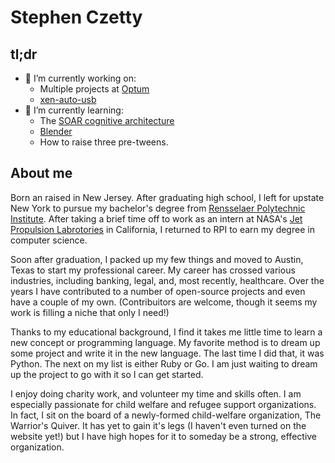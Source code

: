 # Stephen Czetty #

## tl;dr ##

- 🔭 I’m currently working on:
  - Multiple projects at [Optum](https://optum.com/)
  - [xen-auto-usb](https://github.com/stephen-czetty/xen-auto-usb)
- 🌱 I’m currently learning:
  - The [SOAR cognitive architecture](https://soar.eecs.umich.edu/)
  - [Blender](https://blender.org/)
  - How to raise three pre-tweens.

## About me ##

Born an raised in New Jersey.  After graduating high school, I left for upstate New York to pursue my bachelor's
degree from [Rensselaer Polytechnic Institute](https://rpi.edu).  After taking a brief time off to work as an intern at
NASA's [Jet Propulsion Labrotories](https://jpl.nasa.gov) in California, I returned to RPI to earn my degree in computer science.

Soon after graduation, I packed up my few things and moved to Austin, Texas to start my professional career.  My career has crossed
various industries, including banking, legal, and, most recently, healthcare.  Over the years I have contributed to a number of
open-source projects and even have a couple of my own.  (Contribuitors are welcome, though it seems my work is filling a niche that only
I need!)

Thanks to my educational background, I find it takes me little time to learn a new concept or programming language.  My favorite method
is to dream up some project and write it in the new language.  The last time I did that, it was Python.  The next on my list is
either Ruby or Go.  I am just waiting to dream up the project to go with it so I can get started.

I enjoy doing charity work, and volunteer my time and skills often.  I am especially passionate for child welfare and refugee support
organizations.  In fact, I sit on the board of a newly-formed child-welfare organization, The Warrior's Quiver.  It has yet to gain
it's legs (I haven't even turned on the website yet!) but I have high hopes for it to someday be a strong, effective organization.

<!--
**stephen-czetty/stephen-czetty** is a ✨ _special_ ✨ repository because its `README.md` (this file) appears on your GitHub profile.

Here are some ideas to get you started:

- 🔭 I’m currently working on ...
- 🌱 I’m currently learning ...
- 👯 I’m looking to collaborate on ...
- 🤔 I’m looking for help with ...
- 💬 Ask me about ...
- 📫 How to reach me: ...
- 😄 Pronouns: ...
- ⚡ Fun fact: ...
-->
